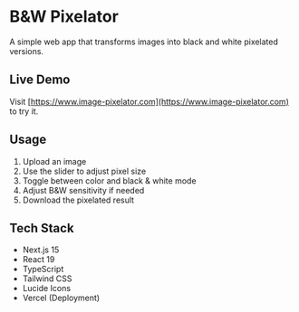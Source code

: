 # B&W Pixelator

A simple web app that transforms images into black and white pixelated versions.

## Live Demo
Visit [https://www.image-pixelator.com](https://www.image-pixelator.com) to try it.

## Usage
1. Upload an image
2. Use the slider to adjust pixel size
3. Toggle between color and black & white mode
4. Adjust B&W sensitivity if needed
5. Download the pixelated result

## Tech Stack
- Next.js 15
- React 19
- TypeScript
- Tailwind CSS
- Lucide Icons
- Vercel (Deployment)
